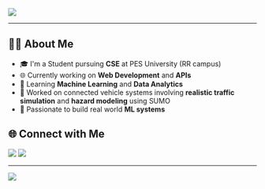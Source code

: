 <!-- Banner -->
<img src="https://capsule-render.vercel.app/api?type=waving&color=87CEEB&height=180&section=header&text=Select%20Gagana%20from%20Tech%20👋&fontSize=25&fontColor=fff&animation=fadeIn"/>  

---

## 🧑‍💻 About Me

- 🎓 I'm a Student pursuing **CSE** at PES University (RR campus)
- 🌐 Currently working on **Web Development** and **APIs**  
- 🧠 Learning **Machine Learning** and **Data Analytics**  
- 🤝 Worked on connected vehicle systems involving **realistic traffic simulation** and **hazard modeling** using SUMO
- 🎯 Passionate to build real world **ML systems**



## 🌐 Connect with Me

<a href="https://www.linkedin.com/in/gagana-p-514am/"><img src="https://img.shields.io/badge/LinkedIn-blue?style=for-the-badge&logo=linkedin"/></a>
<a href="mailto:gaganap207@gmail.com"><img src="https://img.shields.io/badge/Email-D14836?style=for-the-badge&logo=gmail&logoColor=white"/></a>

---

<img src="https://capsule-render.vercel.app/api?type=waving&color=87CEEB&height=100&section=footer"/>
